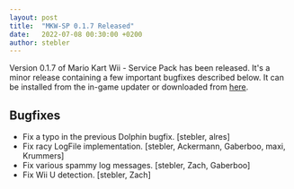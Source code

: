 ```yaml
---
layout: post
title:  "MKW-SP 0.1.7 Released"
date:   2022-07-08 00:30:00 +0200
author: stebler
---
```


Version 0.1.7 of Mario Kart Wii - Service Pack has been released. It's a minor release containing a few important bugfixes described below. It can be installed from the in-game updater or downloaded from [here](https://github.com/mkw-sp/mkw-sp/releases/download/v0.1.7/mkw-sp-v0.1.7.zip).

## Bugfixes

- Fix a typo in the previous Dolphin bugfix. [stebler, alres]
- Fix racy LogFile implementation. [stebler, Ackermann, Gaberboo, maxi, Krummers]
- Fix various spammy log messages. [stebler, Zach, Gaberboo]
- Fix Wii U detection. [stebler, Zach]
